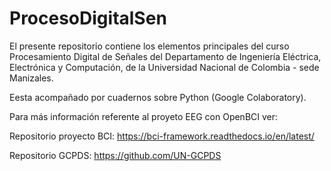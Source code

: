 # ProcesoDigitalSen

El presente repositorio contiene los elementos principales del curso Procesamiento Digital de Señales del Departamento de Ingeniería Eléctrica, Electrónica y Computación, de la Universidad Nacional de Colombia - sede Manizales.

Eesta acompañado por cuadernos sobre Python (Google Colaboratory).

Para más información referente al proyeto EEG con OpenBCI ver:


Repositorio proyecto BCI: https://bci-framework.readthedocs.io/en/latest/

Repositorio GCPDS: https://github.com/UN-GCPDS
